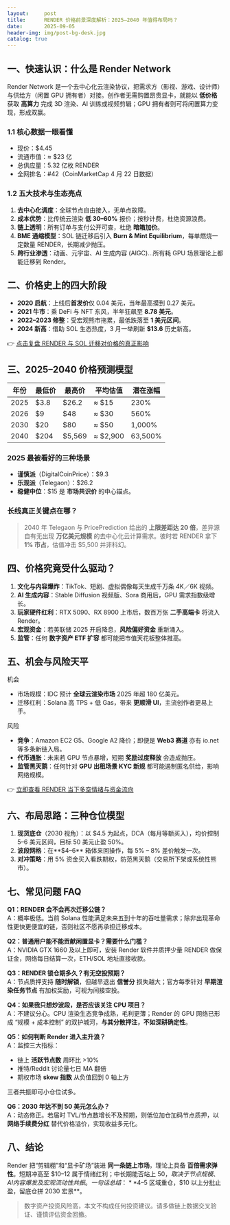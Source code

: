 ```yaml
---
layout:     post
title:      RENDER 价格前景深度解析：2025–2040 年值得布局吗？
date:       2025-09-05
header-img: img/post-bg-desk.jpg
catalog: true
---
```


## 一、快速认识：什么是 Render Network

Render Network 是一个去中心化云渲染协议，把需求方（影视、游戏、设计师）与供给方（闲置 GPU 拥有者）对接。创作者无需购置昂贵显卡，就能以 **低价格** 获取 **高算力** 完成 3D 渲染、AI 训练或视频剪辑；GPU 拥有者则可将闲置算力变现，形成双赢。

### 1.1 核心数据一眼看懂

- 现价：$4.45  
- 流通市值：≈ $23 亿  
- 总供应量：5.32 亿枚 RENDER  
- 全网排名：#42（CoinMarketCap 4 月 22 日数据）

### 1.2 五大技术与生态亮点

1. **去中心化调度**：全球节点自由接入，无单点故障。  
2. **成本优势**：比传统云渲染 **低 30–60%** 报价；按秒计费，杜绝资源浪费。  
3. **链上透明**：所有订单与支付公开可查，杜绝 **暗箱加价**。  
4. **BME 通缩模型**：SOL 链迁移后引入 **Burn & Mint Equilibrium**，每单燃烧一定数量 RENDER，长期减少抛压。  
5. **跨行业渗透**：动画、元宇宙、AI 生成内容 (AIGC)…所有耗 GPU 场景理论上都能迁移到 Render。

## 二、价格史上的四大阶段

- **2020 启航**：上线后**首发价**仅 0.04 美元，当年最高摸到 0.27 美元。  
- **2021 牛市**：乘 DeFi 与 NFT 东风，半年狂飙至 **8.78 美元**。  
- **2022–2023 修整**：受宏观熊市拖累，最低跌落至 **1 美元区间**。  
- **2024 新高**：借助 SOL 生态热度，3 月一举刷新 **$13.6** 历史新高。

👉 [点击复盘 RENDER 与 SOL 迁移对价格的真正影响](https://okxdog.com/)

## 三、2025–2040 价格预测模型

| 年份 | 最低价 | 最高价 | 平均估值 | 潜在涨幅 |
| --- | --- | --- | --- | --- |
| 2025 | $3.8 | $26.2 | ≈ $15 | 230% |
| 2026 | $9 | $48 | ≈ $30 | 560% |
| 2030 | $20 | $80 | ≈ $50 | 1,000% |
| 2040 | $204 | $5,569 | ≈ $2,900 | 63,500% |

### 2025 最被看好的三种场景

- **谨慎派**（DigitalCoinPrice）：$9.3  
- **乐观派**（Telegaon）：$26.2  
- **稳健中位**：$15 是 **市场共识价** 的中心锚点。

### 长线真正关键点在哪？

> 2040 年 Telegaon 与 PricePrediction 给出的 **上限差距达 20 倍**，差异源自有无出现 **万亿美元规模** 的去中心化云计算需求。彼时若 RENDER 拿下 **1% 市占**，估值冲击 $5,500 并非科幻。

## 四、价格究竟受什么驱动？

1. **文化与内容爆炸**：TikTok、短剧、虚拟偶像每天生成千万条 4K／6K 视频。  
2. **AI 生成内容**：Stable Diffusion 视频版、Sora 商用后，GPU 需求指数级增长。  
3. **玩家硬件红利**：RTX 5090、RX 8900 上市后，数百万张 **二手高端卡** 将流入 Render。  
4. **宏观资金**：若美联储 2025 开启降息，**风险偏好资金** 重新涌入。  
5. **监管**：任何 **数字资产 ETF 扩容** 都可能把市值天花板整体推高。

## 五、机会与风险天平

机会  
- 市场规模：IDC 预计 **全球云渲染市场** 2025 年超 180 亿美元。  
- 迁移红利：Solana 高 TPS + 低 Gas，带来 **更顺滑 UI**，主流创作者更易上手。  

风险  
- **竞争**：Amazon EC2 G5、Google A2 降价；即便是 **Web3 赛道** 亦有 io.net 等多条新链入局。  
- **代币通胀**：未来若 GPU 节点暴增，短期 **奖励过度释放** 会造成抛压。  
- **监管黑天鹅**：任何针对 **GPU 出租场景 KYC 新规** 都可能遏制匿名供给，影响网络规模。

👉 [立即查看 RENDER 当下多空情绪与资金流向](https://okxdog.com/)

## 六、布局思路：三种仓位模型

1. **现货底仓**（2030 视角）：以 $4.5 为起点，DCA（每月等额买入），均价控制 5–6 美元区间，目标 50 美元止盈 50%。  
2. **波段网格**：在**$4–6** 箱体来回操作，每 5% – 8% 差价触发一次。  
3. **对冲策略**：用 5% 资金买入看跌期权，防范黑天鹅（交易所下架或系统性熊市）。

## 七、常见问题 FAQ

**Q1：RENDER 会不会再次迁移公链？**  
A：概率极低。当前 Solana 性能满足未来五到十年的吞吐量需求；除非出现革命性更快更便宜的链，否则社区不愿再承担迁移成本。

**Q2：普通用户能不能贡献闲置显卡？需要什么门槛？**  
A：NVIDIA GTX 1660 及以上即可，安装 Render 软件并质押少量 RENDER 做保证金，网络每日结算一次，ETH/SOL 地址直接收款。

**Q3：RENDER 锁仓期多久？有无空投预期？**  
A：节点质押支持 **随时解锁**，但越早退出 **信誉分** 损失越大；官方每季针对 **早期渲染任务节点** 有加权奖励，可视为间接空投。

**Q4：如果我只想炒波段，是否应该关注 CPU 项目？**  
A：不建议分心。CPU 渲染生态竞争成熟，毛利更薄；Render 的 GPU 网络已形成 “规模 + 成本控制” 的双护城河，**与其分散押注，不如深耕确定性**。

**Q5：如何判断 Render 进入主升浪？**  
A：监控三大指标：  
- 链上 **活跃节点数** 周环比 >10%  
- 推特/Reddit 讨论量七日 MA 翻倍  
- 期权市场 **skew 指数** 从负值回到 0 轴上方  

三者共振即可小仓位试多。

**Q6：2030 年达不到 50 美元怎么办？**  
A：动态修正。若届时 TVL/节点数增长不及预期，则低位加仓加码节点质押，以 **网络手续费分红** 替代价格溢价，实现收益多元化。

## 八、结论

Render 把“剪辑棚”和“显卡矿场”装进 **同一条链上市场**，理论上具备 **百倍需求弹性**。短期冲高至 $10–12 属于情绪红利；中长期能否站上 $50，取决于节点规模、AI 内容爆发及宏观流动性共振。一句话总结：**$4–5 区域重仓，$10 以上分批止盈，留底仓拼 2030 宏景**。

> 数字资产投资风险高，本文不构成任何投资建议。请多做链上数据交叉验证、谨慎评估资金回撤。